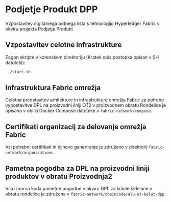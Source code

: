 # Podjetje Produkt DPP 
Vzpostavitev digitalnega potnega lista s tehnologijo Hyperledger Fabric v okviru projekta Podjetje Produkt
## Vzpostavitev celotne infrastrukture
Zagon skripte v korenskem direktoriju (Kratek opis postopka opisan v SH datoteki):
```sh
 ./start.sh
 ```
## Infrastruktura Fabric omrežja
Celotna predstavitev arhitekture in infrastrukture omrežja Fabric za potrebe vypostavitve DPL na proizvodni liniji OT2 v proizvodnem obratu Rondelice je opisana v obliki Docker Compose datoteke v `fabric-network/compose`.
## Certifikati organizacij za delovanje omrežja Fabric
Vsi potrebni certifikati in njihovo generiranje je združeno v direktorij `fabric-network/organizations`.
## Pametna pogodba za DPL na proizvodni liniji produktov v obratu Proizvodnja2
Vsa izvorna koda pametne pogodbe v okviru DPL za kolute izdelane v obratu rondelice je združena v `fabric-network/chaincode/alu-ot-kolut-dpp`.